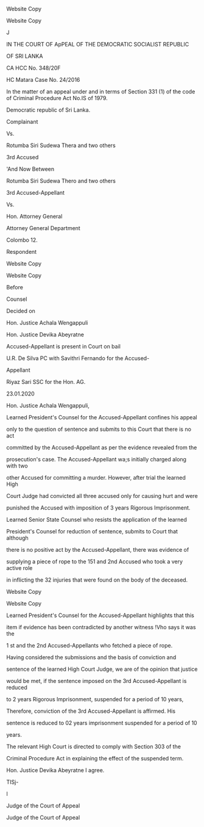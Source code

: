 Website Copy

Website Copy

J

IN THE COURT OF ApPEAL OF THE DEMOCRATIC SOCIALIST REPUBLIC

OF SRI LANKA

CA HCC No. 348/20F

HC Matara Case No. 24/2016

In the matter of an appeal under and in terms of Section 331 (1) of the code of Criminal Procedure Act No.IS of 1979.

Democratic republic of Sri Lanka.

Complainant

Vs.

Rotumba Siri Sudewa Thera and two others

3rd Accused

'And Now Between

Rotumba Siri Sudewa Thero and two others

3rd Accused-Appellant

Vs.

Hon. Attorney General

Attorney General Department

Colombo 12.

Respondent

Website Copy

Website Copy

Before

Counsel

Decided on

Hon. Justice Achala Wengappuli

Hon. Justice Devika Abeyratne

Accused-Appellant is present in Court on bail

U.R. De Silva PC with Savithri Fernando for the Accused-

Appellant

Riyaz Sari SSC for the Hon. AG.

23.01.2020

Hon. Justice Achala Wengappuli,

Learned President's Counsel for the Accused-Appellant confines his appeal

only to the question of sentence and submits to this Court that there is no act

committed by the Accused-Appellant as per the evidence revealed from the

prosecution's case. The Accused-Appellant wa;s initially charged along with two

other Accused for committing a murder. However, after trial the learned High

Court Judge had convicted all three accused only for causing hurt and were

punished the Accused with imposition of 3 years Rigorous Imprisonment.

Learned Senior State Counsel who resists the application of the learned

President's Counsel for reduction of sentence, submits to Court that although

there is no positive act by the Accused-Appellant, there was evidence of

supplying a piece of rope to the 151 and 2nd Accused who took a very active role

in inflicting the 32 injuries that were found on the body of the deceased.

Website Copy

Website Copy

Learned President's Counsel for the Accused-Appellant highlights that this

item if evidence has been contradicted by another witness \!Vho says it was the

1 st and the 2nd Accused-Appellants who fetched a piece of rope.

Having considered the submissions and the basis of conviction and

sentence of the learned High Court Judge, we are of the opinion that justice

would be met, if the sentence imposed on the 3rd Accused-Appellant is reduced

to 2 years Rigorous Imprisonment, suspended for a period of 10 years,

Therefore, conviction of the 3rd Accused-Appellant is affirmed. His

sentence is reduced to 02 years imprisonment suspended for a period of 10

years.

The relevant High Court is directed to comply with Section 303 of the

Criminal Procedure Act in explaining the effect of the suspended term.

Hon. Justice Devika Abeyratne I agree.

TISj-

l

Judge of the Court of Appeal

Judge of the Court of Appeal